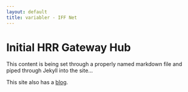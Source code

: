 ```yaml
---
layout: default
title: variabler - IFF Net
---
```

<div class="blurb">
	<h1>Initial HRR Gateway Hub</h1>
	<p>This content is being set through a properly named markdown file and piped through Jekyll into the site...</p>
	<p>This site also has a <a href="http://{{ site.domain }}/blog/">blog</a>.</p>
</div>
